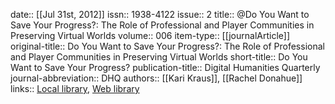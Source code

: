 date:: [[Jul 31st, 2012]]
issn:: 1938-4122
issue:: 2
title:: @Do You Want to Save Your Progress?: The Role of Professional and Player Communities in Preserving Virtual Worlds
volume:: 006
item-type:: [[journalArticle]]
original-title:: Do You Want to Save Your Progress?: The Role of Professional and Player Communities in Preserving Virtual Worlds
short-title:: Do You Want to Save Your Progress?
publication-title:: Digital Humanities Quarterly
journal-abbreviation:: DHQ
authors:: [[Kari Kraus]], [[Rachel Donahue]]
links:: [Local library](zotero://select/groups/2386895/items/GP2MPULH), [Web library](https://www.zotero.org/groups/2386895/items/GP2MPULH)
